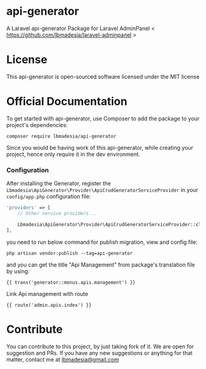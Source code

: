 # api-generator
A Laravel api-generator Package for Laravel AdminPanel &lt; https://github.com/lbmadesia/laravel-adminpanel &gt;

# License
This api-generator is open-sourced software licensed under the MIT license

# Official Documentation
To get started with api-generator, use Composer to add the package to your project's dependencies:

```
composer require lbmadesia/api-generator
```

Since you would be having work of this api-generator, while creating your project, hence only require it in the dev environment.

### Configuration

After installing the Generator, register the `Lbmadesia\ApiGenerator\Provider\ApiCrudGeneratorServiceProvider` in your `config/app.php` configuration file:

```php
'providers' => [
    // Other service providers...

    Lbmadesia\ApiGenerator\Provider\ApiCrudGeneratorServiceProvider::class
],
```

you need to run below command for publish migration, view and config file:
```
php artisan vendor:publish --tag=api-generator
```

and you can get the title "Api Management" from package's translation file by using:

```
{{ trans('generator::menus.apis.management') }}
```
Link Api management with route 

```
{{ route('admin.apis.index') }}
```


# Contribute
You can contribute to this project, by just taking fork of it. We are open for suggestion and PRs. If you have any new suggestions or anything for that matter, contact me at lbmadesia@gmail.com


